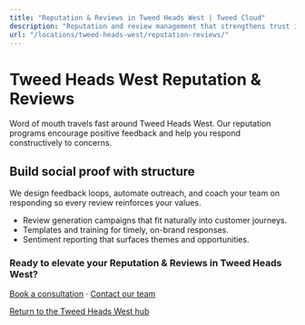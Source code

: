 ```yaml
---
title: "Reputation & Reviews in Tweed Heads West | Tweed Cloud"
description: "Reputation and review management that strengthens trust in Tweed Heads West."
url: "/locations/tweed-heads-west/reputation-reviews/"
---
```


# Tweed Heads West Reputation & Reviews

Word of mouth travels fast around Tweed Heads West. Our reputation programs encourage positive feedback and help you respond constructively to concerns.

## Build social proof with structure

We design feedback loops, automate outreach, and coach your team on responding so every review reinforces your values.

- Review generation campaigns that fit naturally into customer journeys.
- Templates and training for timely, on-brand responses.
- Sentiment reporting that surfaces themes and opportunities.

### Ready to elevate your Reputation & Reviews in Tweed Heads West?

[Book a consultation](/consultation/) · [Contact our team](/contact/)

[Return to the Tweed Heads West hub](/locations/tweed-heads-west/)
